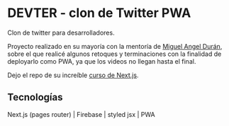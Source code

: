 # DEVTER - clon de Twitter PWA

Clon de twitter para desarrolladores.

Proyecto realizado en su mayoría con la mentoría de [Miguel Angel Durán](https://github.com/midudev), sobre el que realicé algunos retoques y terminaciones con la finalidad de deployarlo como PWA, ya que los videos no llegan hasta el final.

Dejo el repo de su increíble [curso de Next.js](https://github.com/midudev/curso-nextjs-twitter-clone).

## Tecnologías

Next.js (pages router) | Firebase | styled jsx | PWA